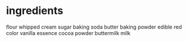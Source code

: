 # ingredients
flour
whipped cream
sugar 
baking soda
butter
baking powder
edible red color
vanilla essence
cocoa powder
buttermilk
milk